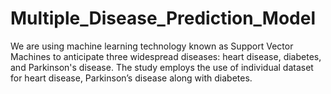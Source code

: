 # Multiple_Disease_Prediction_Model
We are using machine learning technology known as Support Vector Machines to anticipate three widespread diseases: heart disease, diabetes, and Parkinson's disease. The study employs the use of individual dataset for heart disease, Parkinson’s disease along with diabetes.
